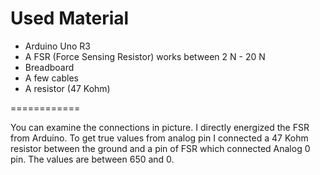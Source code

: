 **Used Material**
============
* Arduino Uno R3
* A FSR (Force Sensing Resistor) works between 2 N - 20 N 
* Breadboard
* A few cables
* A resistor (47 Kohm)

============

You can examine the connections in picture. I directly energized the FSR from Arduino. To get true values from analog pin I connected a 47 Kohm resistor between the ground and a pin of FSR which connected Analog 0 pin. The values are between 650 and 0. 

